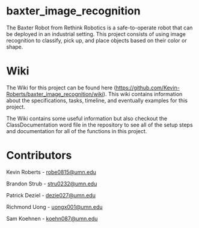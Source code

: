 baxter_image_recognition
========================

The Baxter Robot from Rethink Robotics is a safe-to-operate robot that can be deployed in an industrial setting. This project consists of using image recognition to classify, pick up, and place objects based on their color or shape.

Wiki
====
The Wiki for this project can be found here (https://github.com/Kevin-Roberts/baxter_image_recognition/wiki). This wiki contains information about the specifications, tasks, timeline, and eventually examples for this project.

The Wiki contains some useful information but also checkout the ClassDocumentation word file in the repository to see all of the setup steps and documentation for all of the functions in this project.

Contributors 
============
Kevin Roberts - robe0815@umn.edu

Brandon Strub - stru0232@umn.edu

Patrick Deziel - dezie027@umn.edu

Richmond Uong - uongx001@umn.edu

Sam Koehnen - koehn087@umn.edu

